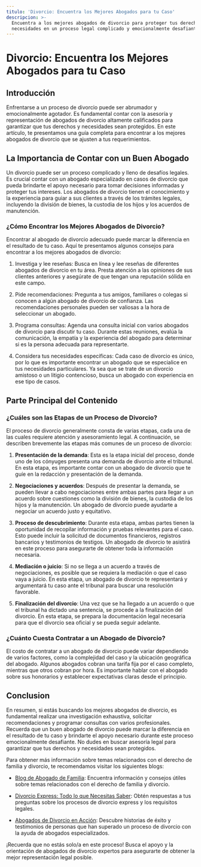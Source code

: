 ```yaml
---
titulo: 'Divorcio: Encuentra los Mejores Abogados para tu Caso'
descripcion: >-
  Encuentra a los mejores abogados de divorcio para proteger tus derechos y
  necesidades en un proceso legal complicado y emocionalmente desafiante.
---
```


# Divorcio: Encuentra los Mejores Abogados para tu Caso

## Introducción

Enfrentarse a un proceso de divorcio puede ser abrumador y emocionalmente agotador. Es fundamental contar con la asesoría y representación de abogados de divorcio altamente calificados para garantizar que tus derechos y necesidades sean protegidos. En este artículo, te presentamos una guía completa para encontrar a los mejores abogados de divorcio que se ajusten a tus requerimientos.

## La Importancia de Contar con un Buen Abogado

Un divorcio puede ser un proceso complicado y lleno de desafíos legales. Es crucial contar con un abogado especializado en casos de divorcio que pueda brindarte el apoyo necesario para tomar decisiones informadas y proteger tus intereses. Los abogados de divorcio tienen el conocimiento y la experiencia para guiar a sus clientes a través de los trámites legales, incluyendo la división de bienes, la custodia de los hijos y los acuerdos de manutención.

### ¿Cómo Encontrar los Mejores Abogados de Divorcio?

Encontrar al abogado de divorcio adecuado puede marcar la diferencia en el resultado de tu caso. Aquí te presentamos algunos consejos para encontrar a los mejores abogados de divorcio:

1. Investiga y lee reseñas: Busca en línea y lee reseñas de diferentes abogados de divorcio en tu área. Presta atención a las opiniones de sus clientes anteriores y asegúrate de que tengan una reputación sólida en este campo.

2. Pide recomendaciones: Pregunta a tus amigos, familiares o colegas si conocen a algún abogado de divorcio de confianza. Las recomendaciones personales pueden ser valiosas a la hora de seleccionar un abogado.

3. Programa consultas: Agenda una consulta inicial con varios abogados de divorcio para discutir tu caso. Durante estas reuniones, evalúa la comunicación, la empatía y la experiencia del abogado para determinar si es la persona adecuada para representarte.

4. Considera tus necesidades específicas: Cada caso de divorcio es único, por lo que es importante encontrar un abogado que se especialice en tus necesidades particulares. Ya sea que se trate de un divorcio amistoso o un litigio contencioso, busca un abogado con experiencia en ese tipo de casos.

## Parte Principal del Contenido

### ¿Cuáles son las Etapas de un Proceso de Divorcio?

El proceso de divorcio generalmente consta de varias etapas, cada una de las cuales requiere atención y asesoramiento legal. A continuación, se describen brevemente las etapas más comunes de un proceso de divorcio:

1. **Presentación de la demanda**: Esta es la etapa inicial del proceso, donde uno de los cónyuges presenta una demanda de divorcio ante el tribunal. En esta etapa, es importante contar con un abogado de divorcio que te guíe en la redacción y presentación de la demanda.

2. **Negociaciones y acuerdos**: Después de presentar la demanda, se pueden llevar a cabo negociaciones entre ambas partes para llegar a un acuerdo sobre cuestiones como la división de bienes, la custodia de los hijos y la manutención. Un abogado de divorcio puede ayudarte a negociar un acuerdo justo y equitativo.

3. **Proceso de descubrimiento**: Durante esta etapa, ambas partes tienen la oportunidad de recopilar información y pruebas relevantes para el caso. Esto puede incluir la solicitud de documentos financieros, registros bancarios y testimonios de testigos. Un abogado de divorcio te asistirá en este proceso para asegurarte de obtener toda la información necesaria.

4. **Mediación o juicio**: Si no se llega a un acuerdo a través de negociaciones, es posible que se requiera la mediación o que el caso vaya a juicio. En esta etapa, un abogado de divorcio te representará y argumentará tu caso ante el tribunal para buscar una resolución favorable.

5. **Finalización del divorcio**: Una vez que se ha llegado a un acuerdo o que el tribunal ha dictado una sentencia, se procede a la finalización del divorcio. En esta etapa, se prepara la documentación legal necesaria para que el divorcio sea oficial y se pueda seguir adelante.

### ¿Cuánto Cuesta Contratar a un Abogado de Divorcio?

El costo de contratar a un abogado de divorcio puede variar dependiendo de varios factores, como la complejidad del caso y la ubicación geográfica del abogado. Algunos abogados cobran una tarifa fija por el caso completo, mientras que otros cobran por hora. Es importante hablar con el abogado sobre sus honorarios y establecer expectativas claras desde el principio.

## Conclusion

En resumen, si estás buscando los mejores abogados de divorcio, es fundamental realizar una investigación exhaustiva, solicitar recomendaciones y programar consultas con varios profesionales. Recuerda que un buen abogado de divorcio puede marcar la diferencia en el resultado de tu caso y brindarte el apoyo necesario durante este proceso emocionalmente desafiante. No dudes en buscar asesoría legal para garantizar que tus derechos y necesidades sean protegidos.

Para obtener más información sobre temas relacionados con el derecho de familia y divorcio, te recomendamos visitar los siguientes blogs:

- [Blog de Abogado de Familia](https://www.abogadodefamilia.com): Encuentra información y consejos útiles sobre temas relacionados con el derecho de familia y divorcio.

- [Divorcio Express: Todo lo que Necesitas Saber](https://www.divorcioexpress.com): Obtén respuestas a tus preguntas sobre los procesos de divorcio express y los requisitos legales.

- [Abogados de Divorcio en Acción](https://www.abogadosdedivorcioaccion.com): Descubre historias de éxito y testimonios de personas que han superado un proceso de divorcio con la ayuda de abogados especializados.

¡Recuerda que no estás solo/a en este proceso! Busca el apoyo y la orientación de abogados de divorcio expertos para asegurarte de obtener la mejor representación legal posible.
